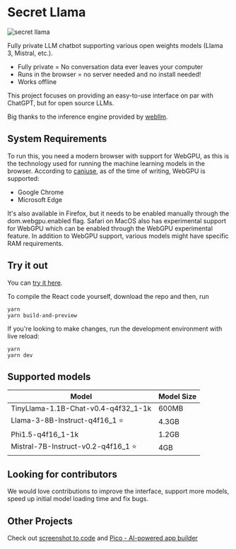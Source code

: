 # Secret Llama

![secret llama](https://github.com/abi/secret-llama/assets/23818/0bf43a95-4fe5-4c53-87bc-b558e5c4968f)

Fully private LLM chatbot supporting various open weights models (Llama 3, Mistral, etc.). 

- Fully private = No conversation data ever leaves your computer
- Runs in the browser = no server needed and no install needed!
- Works offline

This project focuses on providing an easy-to-use interface on par with ChatGPT, but for open source LLMs. 

Big thanks to the inference engine provided by [webllm](https://github.com/mlc-ai/web-llm).

## System Requirements

To run this, you need a modern browser with support for WebGPU, as this is the technology used for running the machine learning models in the browser. According to [caniuse](https://caniuse.com/?search=WebGPU), as of the time of writing, WebGPU is supported:

- Google Chrome
- Microsoft Edge

It's also available in Firefox, but it needs to be enabled manually through the dom.webgpu.enabled flag. Safari on MacOS also has experimental support for WebGPU which can be enabled through the WebGPU experimental feature. In addition to WebGPU support, various models might have specific RAM requirements.

## Try it out

You can [try it here](https://secretllama.com).

To compile the React code yourself, download the repo and then, run

```
yarn
yarn build-and-preview
```

If you're looking to make changes, run the development environment with live reload:

```
yarn
yarn dev
```

## Supported models

| Model                     | Model Size |
|---------------------------|------------|
| TinyLlama-1.1B-Chat-v0.4-q4f32_1-1k | 600MB      |
| Llama-3-8B-Instruct-q4f16_1 ⭐         | 4.3GB      |
| Phi1.5-q4f16_1-1k                   | 1.2GB        |
| Mistral-7B-Instruct-v0.2-q4f16_1 ⭐    | 4GB        |


## Looking for contributors

We would love contributions to improve the interface, support more models, speed up initial model loading time and fix bugs.

## Other Projects

Check out [screenshot to code](https://github.com/abi/screenshot-to-code) and [Pico - AI-powered app builder](https://picoapps.xyz)
